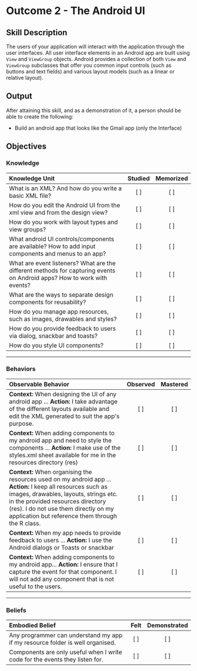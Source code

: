 # Outcome 2 - The Android UI

## Skill Description
The users of your application will interact with the application through the user interfaces. All user interface elements in an Android app are built using `View` and `ViewGroup` objects. Android provides a collection of both `View` and `ViewGroup` subclasses that offer you common input controls (such as buttons and text fields) and various layout models (such as a linear or relative layout).

## Output
After attaining this skill, and as a demonstration of it, a person should be able to create the following:
- Build an android app that looks like the Gmail app (only the Interface)

## Objectives

### Knowledge

| Knowledge Unit   |      Studied      | Memorized |
|:-------------|:------------------:|:--------:|
| What is an XML? And how do you write a basic XML file?| [ ] | [ ] |
| How do you edit the Android UI from the xml view and from the design view? | [ ] | [ ] |
| How do you work with layout types and view groups? | [ ] | [ ] |
| What android UI controls/components are available? How to add input components and menus to an app? | [ ] | [ ] |
| What are event listeners? What are the different methods for capturing events on Android apps? How to work with events? | [ ] | [ ] |
| What are the ways to separate design components for reusability?| [ ] | [ ] |
| How do you manage app resources, such as images, drawables and styles? | [ ] | [ ] |
| How do you provide feedback to users via dialog, snackbar and toasts? | [ ] | [ ] |
| How do you style UI components? | [ ] | [ ] |

----------

### Behaviors

| Observable Behavior   |      Observed      | Mastered |
|:-------------|:------------------:|:--------:|
| **Context:** When designing the UI of any android app ... **Action:** I take advantage of the different layouts available and edit the XML generated to suit the app's purpose.| [ ] | [ ]  |
| **Context:**  When adding components to my android app and need to style the components ... **Action:** I make use of the styles.xml sheet available for me in the resources directory (res) |   [ ]   |   [ ] |
| **Context:** When organising the resources used on my android app ... **Action:** I keep all resources such as images, drawables, layouts, strings etc. in the provided resources directory (res). I do not use them directly on my application but reference them through the R class.| [ ] | [ ]  |
| **Context:** When my app needs to provide feedback to users ... **Action:** I use the Android dialogs or Toasts or snackbar |   [ ]   |   [ ] |
| **Context:** When adding components to my android app... **Action:**  I ensure that I capture the event for that component. I will not add any component that is not useful to the users. |   [ ]   |   [ ] |

----------

### Beliefs

| Embodied Belief   |      Felt      | Demonstrated |
|:-------------|:------------------:|:--------:|
| Any programmer can understand my app if my resource folder is well organised. | [ ] | [ ]  |
| Components are only useful when I write code for the events they listen for. |   [ ]   |   [ ] |